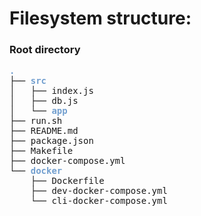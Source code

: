 # **Filesystem structure:**

### Root directory

<pre><font color="#729FCF"><b>.</b></font>
├── <font color="#729FCF"><b>src</b></font>
│   ├── index.js
│   ├── db.js
│   └── <font color="#729FCF"><b>app</b></font>
├── run.sh
├── README.md
├── package.json
├── Makefile
├── docker-compose.yml
└── <font color="#729FCF"><b>docker</b></font>
    ├── Dockerfile
    ├── dev-docker-compose.yml
    └── cli-docker-compose.yml

</pre>
